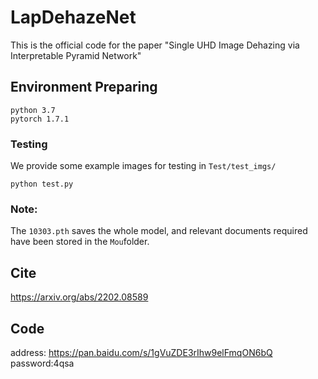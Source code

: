 # LapDehazeNet

This is the official code for the paper "Single UHD Image Dehazing via Interpretable Pyramid Network"

## Environment Preparing

```
python 3.7
pytorch 1.7.1
```

### Testing

We provide some example images for testing in `Test/test_imgs/`

```
python test.py
```

### Note:

The `10303.pth` saves the whole model, and relevant documents required have been stored in the `Mou`folder.

## Cite

https://arxiv.org/abs/2202.08589

## Code
address: https://pan.baidu.com/s/1gVuZDE3rIhw9elFmqON6bQ  password:4qsa 
